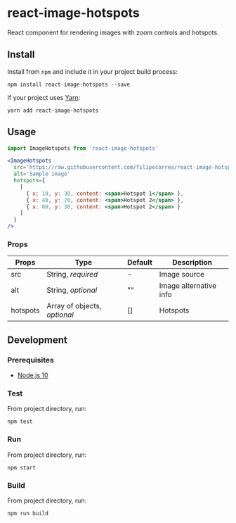 # react-image-hotspots

React component for rendering images with zoom controls and hotspots.

## Install

Install from `npm` and include it in your project build process:

```
npm install react-image-hotspots --save
```

If your project uses [Yarn](https://yarnpkg.com/en/):

```
yarn add react-image-hotspots
```

## Usage

```jsx
import ImageHotspots from 'react-image-hotspots'

<ImageHotspots
  src='https://raw.githubusercontent.com/filipecorrea/react-image-hotspots/master/src/landscape.jpg'
  alt='Sample image'
  hotspots={
    [
      { x: 10, y: 30, content: <span>Hotspot 1</span> },
      { x: 40, y: 70, content: <span>Hotspot 2</span> },
      { x: 80, y: 30, content: <span>Hotspot 2</span> }
    ]
  }
/>
```

### Props

| Props    | Type                         | Default | Description            |
|----------|------------------------------|---------|------------------------|
| src      | String, _required_           | -       | Image source           |
| alt      | String, _optional_           | ""      | Image alternative info |
| hotspots | Array of objects, _optional_ | []      | Hotspots               |

## Development

### Prerequisites

- [Node.js 10](https://nodejs.org/dist/latest-v10.x/)

### Test

From project directory, run:

```
npm test
```

### Run

From project directory, run:

```
npm start
```

### Build

From project directory, run:

```
npm run build
```
